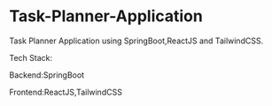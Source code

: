 # Task-Planner-Application
Task Planner Application using SpringBoot,ReactJS and TailwindCSS.

Tech Stack:

Backend:SpringBoot

Frontend:ReactJS,TailwindCSS
